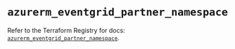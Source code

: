 # `azurerm_eventgrid_partner_namespace`

Refer to the Terraform Registry for docs: [`azurerm_eventgrid_partner_namespace`](https://registry.terraform.io/providers/hashicorp/azurerm/4.44.0/docs/resources/eventgrid_partner_namespace).
